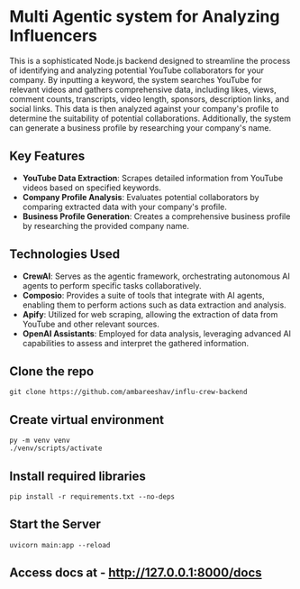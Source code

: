 # Multi Agentic system for Analyzing Influencers

This is a sophisticated Node.js backend designed to streamline the process of identifying and analyzing potential YouTube collaborators for your company. By inputting a keyword, the system searches YouTube for relevant videos and gathers comprehensive data, including likes, views, comment counts, transcripts, video length, sponsors, description links, and social links. This data is then analyzed against your company's profile to determine the suitability of potential collaborations. Additionally, the system can generate a business profile by researching your company's name.

## Key Features

- **YouTube Data Extraction**: Scrapes detailed information from YouTube videos based on specified keywords.
- **Company Profile Analysis**: Evaluates potential collaborators by comparing extracted data with your company's profile.
- **Business Profile Generation**: Creates a comprehensive business profile by researching the provided company name.

## Technologies Used

- **CrewAI**: Serves as the agentic framework, orchestrating autonomous AI agents to perform specific tasks collaboratively. 
- **Composio**: Provides a suite of tools that integrate with AI agents, enabling them to perform actions such as data extraction and analysis. 
- **Apify**: Utilized for web scraping, allowing the extraction of data from YouTube and other relevant sources.
- **OpenAI Assistants**: Employed for data analysis, leveraging advanced AI capabilities to assess and interpret the gathered information.

## Clone the repo
```
git clone https://github.com/ambareeshav/influ-crew-backend
```
## Create virtual environment
```
py -m venv venv
./venv/scripts/activate
```
## Install required libraries
```
pip install -r requirements.txt --no-deps
```
## Start the Server
```
uvicorn main:app --reload
```
## Access docs at - http://127.0.0.1:8000/docs
